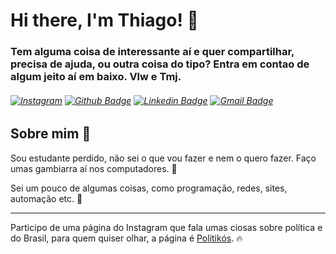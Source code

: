 # Hi there, I'm Thiago! 👋

### Tem alguma coisa de interessante aí e quer compartilhar, precisa de ajuda, ou outra coisa do tipo? Entra em contao de algum jeito aí em baixo. Vlw e Tmj.



###### [![Instagram](https://img.shields.io/badge/-Instagram-blueviolet?style=flat-square&logo=Instagram&logoColor=white&link)](https://www.instagram.com/thiagomars_/) [![Github Badge](https://img.shields.io/badge/-Github-000?style=flat-square&logo=Github&logoColor=white&link)](https://github.com/thiagomars) [![Linkedin Badge](https://img.shields.io/badge/-LinkedIn-blue?style=flat-square&logo=Linkedin&logoColor=white&link)](https://www.linkedin.com/in/thiago-marques-sousa-b22627152/) [![Gmail Badge](https://img.shields.io/badge/-Gmail-D74E43?style=flat-square&logo=Gmail&logoColor=white&link=mailto:r15.thiagomarques@gmail.com)](mailto:r15.thiagomarques@gmail.com)

## Sobre mim 🦗

Sou estudante perdido, não sei o que vou fazer e nem o quero fazer. Faço umas gambiarra aí nos computadores. 📌

Sei um pouco de algumas coisas, como programação, redes, sites, automação etc. 🎪

---
Participo de uma página do Instagram que fala umas ciosas sobre política e do Brasil, para quem quiser olhar, a página é [Politikós](https://www.instagram.com/politikos.ats/). 🔥





<!--
**thiagomars/Thiagomars** is a ✨ _special_ ✨ repository because its `README.md` (this file) appears on your GitHub profile.

Here are some ideas to get you started:

- 🔭 I’m currently working on ...
- 🌱 I’m currently learning ...
- 👯 I’m looking to collaborate on ...
- 🤔 I’m looking for help with ...
- 💬 Ask me about ...
- 📫 How to reach me: ...
- 😄 Pronouns: ...
- ⚡ Fun fact: ...
-->
